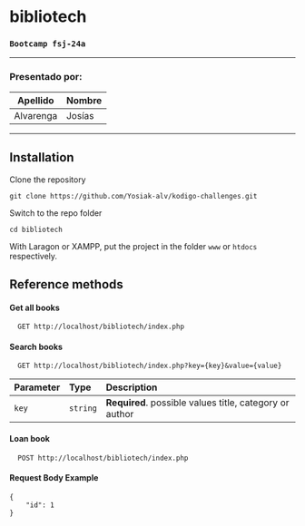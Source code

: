 # bibliotech
### `Bootcamp fsj-24a`
---

### **Presentado por:**
| Apellido | Nombre |
| -- | -- |
| Alvarenga | Josías |             

---

## Installation

Clone the repository

    git clone https://github.com/Yosiak-alv/kodigo-challenges.git

Switch to the repo folder

    cd bibliotech

With Laragon or XAMPP, put the project in the folder `www` or `htdocs` respectively.

## Reference methods

#### Get all books

```http
  GET http://localhost/bibliotech/index.php
```

#### Search books

```http
  GET http://localhost/bibliotech/index.php?key={key}&value={value}
```

| Parameter | Type     | Description                                             |
|:----------| :------- |:--------------------------------------------------------|
| `key`     | `string` | **Required**. possible values title, category or author |

#### Loan book

```http
  POST http://localhost/bibliotech/index.php
```
#### Request Body Example
```
{
    "id": 1
}

```

